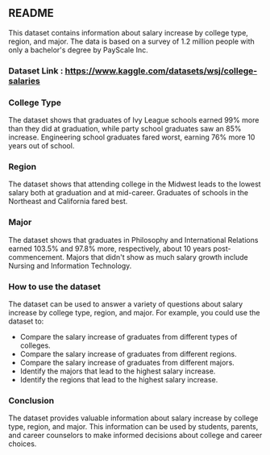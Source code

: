 ## README

This dataset contains information about salary increase by college type, region, and major. The data is based on a survey of 1.2 million people with only a bachelor's degree by PayScale Inc.

### Dataset Link : https://www.kaggle.com/datasets/wsj/college-salaries

### College Type

The dataset shows that graduates of Ivy League schools earned 99% more than they did at graduation, while party school graduates saw an 85% increase. Engineering school graduates fared worst, earning 76% more 10 years out of school.

### Region

The dataset shows that attending college in the Midwest leads to the lowest salary both at graduation and at mid-career. Graduates of schools in the Northeast and California fared best.

### Major

The dataset shows that graduates in Philosophy and International Relations earned 103.5% and 97.8% more, respectively, about 10 years post-commencement. Majors that didn't show as much salary growth include Nursing and Information Technology.

### How to use the dataset

The dataset can be used to answer a variety of questions about salary increase by college type, region, and major. For example, you could use the dataset to:

* Compare the salary increase of graduates from different types of colleges.
* Compare the salary increase of graduates from different regions.
* Compare the salary increase of graduates from different majors.
* Identify the majors that lead to the highest salary increase.
* Identify the regions that lead to the highest salary increase.

### Conclusion

The dataset provides valuable information about salary increase by college type, region, and major. This information can be used by students, parents, and career counselors to make informed decisions about college and career choices.
